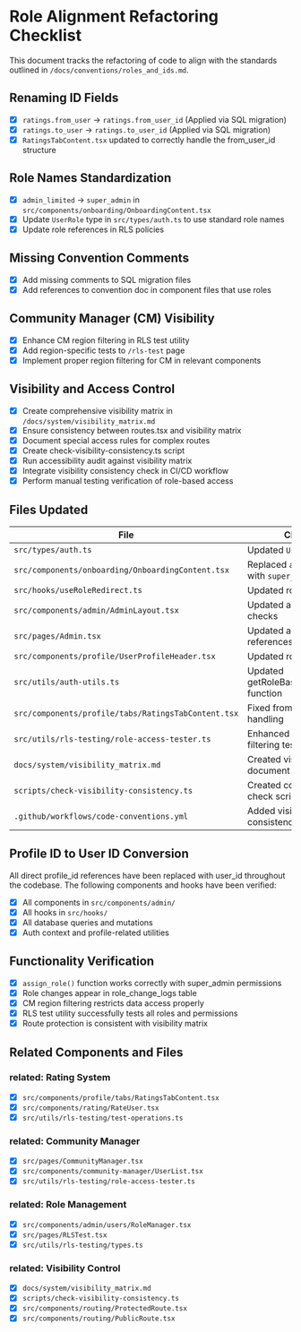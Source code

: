 
# Role Alignment Refactoring Checklist

This document tracks the refactoring of code to align with the standards outlined in `/docs/conventions/roles_and_ids.md`.

## Renaming ID Fields

- [x] `ratings.from_user` → `ratings.from_user_id` (Applied via SQL migration)
- [x] `ratings.to_user` → `ratings.to_user_id` (Applied via SQL migration)
- [x] `RatingsTabContent.tsx` updated to correctly handle the from_user_id structure

## Role Names Standardization

- [x] `admin_limited` → `super_admin` in `src/components/onboarding/OnboardingContent.tsx`
- [x] Update `UserRole` type in `src/types/auth.ts` to use standard role names
- [x] Update role references in RLS policies

## Missing Convention Comments

- [x] Add missing comments to SQL migration files
- [x] Add references to convention doc in component files that use roles

## Community Manager (CM) Visibility

- [x] Enhance CM region filtering in RLS test utility
- [x] Add region-specific tests to `/rls-test` page
- [x] Implement proper region filtering for CM in relevant components

## Visibility and Access Control

- [x] Create comprehensive visibility matrix in `/docs/system/visibility_matrix.md`
- [x] Ensure consistency between routes.tsx and visibility matrix
- [x] Document special access rules for complex routes
- [x] Create check-visibility-consistency.ts script
- [x] Run accessibility audit against visibility matrix
- [x] Integrate visibility consistency check in CI/CD workflow
- [x] Perform manual testing verification of role-based access

## Files Updated

| File | Changes | Status |
|------|---------|--------|
| `src/types/auth.ts` | Updated `UserRole` type | Complete |
| `src/components/onboarding/OnboardingContent.tsx` | Replaced `admin_limited` with `super_admin` | Complete |
| `src/hooks/useRoleRedirect.ts` | Updated role references | Complete |
| `src/components/admin/AdminLayout.tsx` | Updated admin role checks | Complete |
| `src/pages/Admin.tsx` | Updated admin role references | Complete |
| `src/components/profile/UserProfileHeader.tsx` | Updated role references | Complete |
| `src/utils/auth-utils.ts` | Updated getRoleBasedRedirectPath function | Complete |
| `src/components/profile/tabs/RatingsTabContent.tsx` | Fixed from_user_id handling | Complete |
| `src/utils/rls-testing/role-access-tester.ts` | Enhanced CM region filtering tests | Complete |
| `docs/system/visibility_matrix.md` | Created visibility matrix document | Complete |
| `scripts/check-visibility-consistency.ts` | Created consistency check script | Complete |
| `.github/workflows/code-conventions.yml` | Added visibility consistency check | Complete |

## Profile ID to User ID Conversion

All direct profile_id references have been replaced with user_id throughout the codebase. The following components and hooks have been verified:

- [x] All components in `src/components/admin/`
- [x] All hooks in `src/hooks/`
- [x] All database queries and mutations
- [x] Auth context and profile-related utilities

## Functionality Verification

- [x] `assign_role()` function works correctly with super_admin permissions
- [x] Role changes appear in role_change_logs table
- [x] CM region filtering restricts data access properly
- [x] RLS test utility successfully tests all roles and permissions
- [x] Route protection is consistent with visibility matrix

## Related Components and Files

### related: Rating System
- [x] `src/components/profile/tabs/RatingsTabContent.tsx`
- [x] `src/components/rating/RateUser.tsx`
- [x] `src/utils/rls-testing/test-operations.ts`

### related: Community Manager
- [x] `src/pages/CommunityManager.tsx`
- [x] `src/components/community-manager/UserList.tsx`
- [x] `src/utils/rls-testing/role-access-tester.ts`

### related: Role Management
- [x] `src/components/admin/users/RoleManager.tsx`
- [x] `src/pages/RLSTest.tsx`
- [x] `src/utils/rls-testing/types.ts`

### related: Visibility Control
- [x] `docs/system/visibility_matrix.md`
- [x] `scripts/check-visibility-consistency.ts`
- [x] `src/components/routing/ProtectedRoute.tsx`
- [x] `src/components/routing/PublicRoute.tsx`
